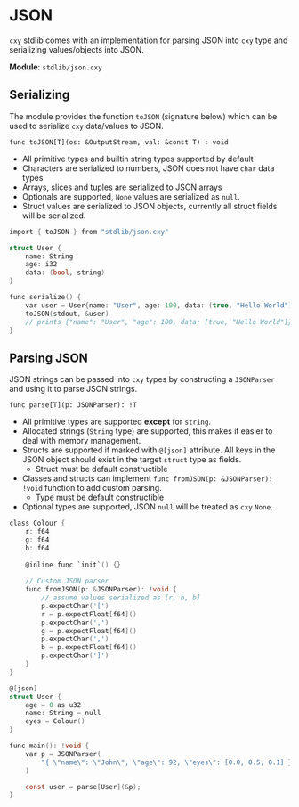 # JSON

`cxy` stdlib comes with an implementation for parsing JSON into `cxy` type and
serializing values/objects into JSON.

**Module**: `stdlib/json.cxy`

## Serializing

The module provides the function `toJSON` (signature below) which can be used to
serialize `cxy` data/values to JSON.

`func toJSON[T](os: &OutputStream, val: &const T) : void`

* All primitive types and builtin string types supported by default
* Characters are serialized to numbers, JSON does not have `char` data types
* Arrays, slices and tuples are serialized to JSON arrays
* Optionals are supported, `None` values are serialized as `null`.
* Struct values are serialized to JSON objects, currently all struct fields will
  be serialized.

```c
import { toJSON } from "stdlib/json.cxy"

struct User {
    name: String
    age: i32
    data: (bool, string)
}

func serialize() {
    var user = User{name: "User", age: 100, data: (true, "Hello World")};
    toJSON(stdout, &user)
    // prints {"name": "User", "age": 100, data: [true, "Hello World"]}
}
```

## Parsing JSON

JSON strings can be passed into `cxy` types by constructing a `JSONParser` and
using it to parse JSON strings.

`func parse[T](p: JSONParser): !T`

* All primitive types are supported **except** for `string`.
* Allocated strings (`String` type) are supported, this makes it easier to deal
  with memory management.
* Structs are supported if marked with `@[json]` attribute. All keys in the JSON
  object should exist in the target `struct` type as fields.
    * Struct must be default constructible
* Classes and structs can implement `func fromJSON(p: &JSONParser): !void` function
  to add custom parsing.
    * Type must be default constructible
* Optional types are supported, JSON `null` will be treated as `cxy` `None`.

```c
class Colour {
    r: f64
    g: f64
    b: f64
    
    @inline func `init`() {}
    
    // Custom JSON parser
    func fromJSON(p: &JSONParser): !void {
        // assume values serialized as [r, b, b]
        p.expectChar('[')
        r = p.expectFloat[f64]()
        p.expectChar(',')
        g = p.expectFloat[f64]()
        p.expectChar(',')
        b = p.expectFloat[f64]()
        p.expectChar(']')
    }
}

@[json]
struct User {
    age = 0 as u32
    name: String = null
    eyes = Colour()
}

func main(): !void {
    var p = JSONParser(
        "{ \"name\": \"John\", \"age\": 92, \"eyes\": [0.0, 0.5, 0.1] }"
    )

    const user = parse[User](&p);
}
```

